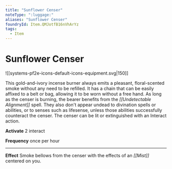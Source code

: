 ```yaml
---
title: "Sunflower Censer"
noteType: ":luggage:"
aliases: "Sunflower Censer"
foundryId: Item.QMJotfB16nVhArYz
tags:
  - Item
---
```


# Sunflower Censer
![[systems-pf2e-icons-default-icons-equipment.svg|150]]

This gold-and-ivory incense burner always emits a pleasant, floral-scented smoke without any need to be refilled. It has a chain that can be easily affixed to a belt or bag, allowing it to be worn without a free hand. As long as the censer is burning, the bearer benefits from the _[[Undetectable Alignment]]_ spell. They also don't appear undead to divination spells or abilities, or to senses such as lifesense, unless those abilities successfully counteract the censer. The censer can be lit or extinguished with an Interact action.

**Activate** 2 interact

**Frequency** once per hour

* * *

**Effect** Smoke bellows from the censer with the effects of an _[[Mist]]_ centered on you.
